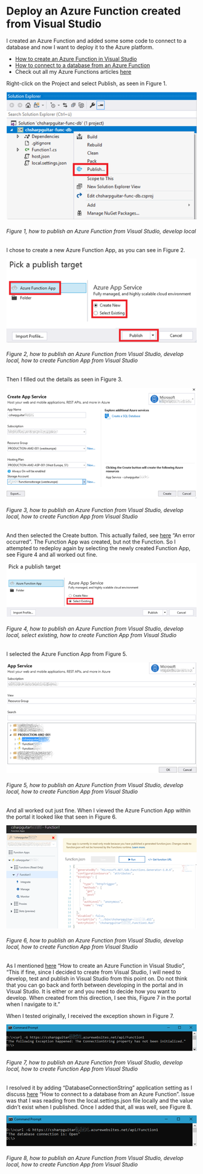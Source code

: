# Deploy an Azure Function created from Visual Studio

I created an Azure Function and added some some code to connect to a database and now I want to deploy it to the Azure platform.

+ [How to create an Azure Function in Visual Studio][LINK1]
+ [How to connect to a database from an Azure Function][LINK2]
+ Check out all my Azure Functions articles [here][LINK3]

Right-click on the Project and select Publish, as seen in Figure 1.

![how to publish an Azure Function from Visual Studio, develop local][FIGURE1]
###### Figure 1, how to publish an Azure Function from Visual Studio, develop local

I chose to create a new Azure Function App, as you can see in Figure 2.

![how to publish an Azure Function from Visual Studio, develop local, how to create Function App from Visual Studio][FIGURE2]
###### Figure 2, how to publish an Azure Function from Visual Studio, develop local, how to create Function App from Visual Studio

Then I filled out the details as seen in Figure 3.

![how to publish an Azure Function from Visual Studio, develop local, how to create Function App from Visual Studio][FIGURE3]
###### Figure 3, how to publish an Azure Function from Visual Studio, develop local, how to create Function App from Visual Studio

And then selected the Create button.  This actually failed, see [here][LINK4]  “An error occurred”.   The Function App was created, but not the Function.  So I attempted to redeploy again by selecting the newly created Function App, see Figure 4 and all worked out fine.

![how to publish an Azure Function from Visual Studio, develop local, select existing, how to create Function App from Visual Studio][FIGURE4]
###### Figure 4, how to publish an Azure Function from Visual Studio, develop local, select existing, how to create Function App from Visual Studio

I selected the Azure Function App from Figure 5.

![how to publish an Azure Function from Visual Studio, develop local, how to create Function App from Visual Studio][FIGURE5]
###### Figure 5, how to publish an Azure Function from Visual Studio, develop local, how to create Function App from Visual Studio

And all worked out just fine.  When I viewed the Azure Function App within the portal it looked like that seen in Figure 6.

![how to publish an Azure Function from Visual Studio, develop local, how to create Function App from Visual Studio][FIGURE6]
###### Figure 6, how to publish an Azure Function from Visual Studio, develop local, how to create Function App from Visual Studio

As I mentioned [here][LINK1] “How to create an Azure Function in Visual Studio”, “This if fine, since I decided to create from Visual Studio, I will need to develop, test and publish in Visual Studio from this point on.  Do not think that you can go back and forth between developing in the portal and in Visual Studio.  It is either or and you need to decide how you want to develop.  When created from this direction, I see this, Figure 7 in the portal when I navigate to it.”

When I tested originally, I received the exception shown in Figure 7.

![how to publish an Azure Function from Visual Studio, develop local, how to create Function App from Visual Studio][FIGURE7]
###### Figure 7, how to publish an Azure Function from Visual Studio, develop local, how to create Function App from Visual Studio

I resolved it by adding “DatabaseConnectionString” application setting as I discuss [here][LINK2] “How to connect to a database from an Azure Function”.  Issue was that I was reading from the local.settings.json file locally and the value didn’t exist when I published.
Once I added that, all was well, see Figure 8.

![how to publish an Azure Function from Visual Studio, develop local, how to create Function App from Visual Studio][FIGURE8]
###### Figure 8, how to publish an Azure Function from Visual Studio, develop local, how to create Function App from Visual Studio

[LINK1]: 2018/2018-04-how-to-create-an-azure-function-in-visual-studio.md
[LINK2]: 2018/2018-04-how-to-connect-to-a-database-from-an-azure-function.md
[LINK3]: ../README.md#azure-functions
[LINK4]: 2018/2018-04-an-error-occurred.md

[FIGURE1]: ../images/2018/msdn-0089.png "Figure 1, how to publish an Azure Function from Visual Studio, develop local"
[FIGURE2]: ../images/2018/msdn-0090.png "Figure 2, how to publish an Azure Function from Visual Studio, develop local, how to create Function App from Visual Studio"
[FIGURE3]: ../images/2018/msdn-0091.png "Figure 3, how to publish an Azure Function from Visual Studio, develop local, how to create Function App from Visual Studio"
[FIGURE4]: ../images/2018/msdn-0092.png "Figure 4, how to publish an Azure Function from Visual Studio, develop local, select existing, how to create Function App from Visual Studio"
[FIGURE5]: ../images/2018/msdn-0093.png "Figure 5, how to publish an Azure Function from Visual Studio, develop local, how to create Function App from Visual Studio"
[FIGURE6]: ../images/2018/msdn-0094.png "Figure 6, how to publish an Azure Function from Visual Studio, develop local, how to create Function App from Visual Studio"
[FIGURE7]: ../images/2018/msdn-0095.png "Figure 7, how to publish an Azure Function from Visual Studio, develop local, how to create Function App from Visual Studio"
[FIGURE8]: ../images/2018/msdn-0096.png "Figure 8, how to publish an Azure Function from Visual Studio, develop local, how to create Function App from Visual Studio"







